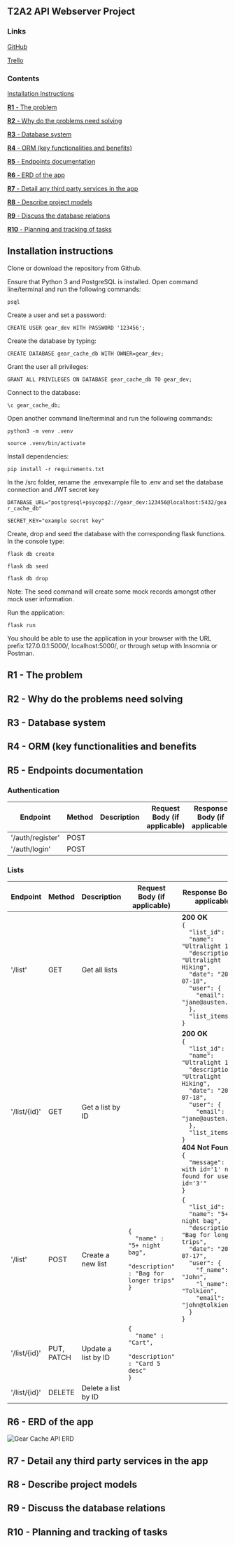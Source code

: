 ## T2A2 API Webserver Project

### Links

[GitHub](https://github.com/tatermysalad/CA-T2A2-APIWebserverProject)
<br>

[Trello](https://trello.com/b/boyMDrFK/t2a2apiwebserver)
<br>

### Contents

[Installation Instructions](#installation-instructions)

[**R1** - The problem](#r1---the-problem)

[**R2** - Why do the problems need solving](#r2---why-do-the-problems-need-solving)

[**R3** - Database system](#r3---database-system)

[**R4** - ORM (key functionalities and benefits)](#r4---orm-key-functionalities-and-benefits)

[**R5** - Endpoints documentation](#r5---endpoints-documentation)

[**R6** - ERD of the app](#r6---erd-of-the-app)

[**R7** - Detail any third party services in the app](#r7---detail-any-third-party-services-in-the-app)

[**R8** - Describe project models](#r8---describe-project-models)

[**R9** - Discuss the database relations](#r9---discuss-the-database-relations)

[**R10** - Planning and tracking of tasks](#r10---planning-and-tracking-of-tasks)

## Installation instructions

Clone or download the repository from Github.

Ensure that Python 3 and PostgreSQL is installed. Open command line/terminal and run the following commands:

```psql```

Create a user and set a password:

```CREATE USER gear_dev WITH PASSWORD '123456';```

Create the database by typing:

```CREATE DATABASE gear_cache_db WITH OWNER=gear_dev;```

Grant the user all privileges:

```GRANT ALL PRIVILEGES ON DATABASE gear_cache_db TO gear_dev;```

Connect to the database:

```\c gear_cache_db;```

Open another command line/terminal and run the following commands:

```python3 -m venv .venv```

```source .venv/bin/activate```

Install dependencies:

```pip install -r requirements.txt```

In the /src folder, rename the .envexample file to .env and set the database connection and JWT secret key

```DATABASE_URL="postgresql+psycopg2://gear_dev:123456@localhost:5432/gear_cache_db"```

```SECRET_KEY="example secret key"```

Create, drop and seed the database with the corresponding flask functions. In the console type:

```flask db create```

```flask db seed```

```flask db drop```

Note: The seed command will create some mock records amongst other mock user information.

Run the application:

```flask run```

You should be able to use the application in your browser with the URL prefix 127.0.0.1:5000/, localhost:5000/, or through setup with Insomnia or Postman.

## **R1** - The problem 

## **R2** - Why do the problems need solving 

## **R3** - Database system 

## **R4** - ORM (key functionalities and benefits 

## **R5** - Endpoints documentation 

### Authentication
| Endpoint    | Method | Description | Request Body (if applicable) | Response Body (if applicable) |
|---------|-----|--------|--------|--------|
| '/auth/register'| POST | | | |
| '/auth/login'   | POST | | | |
### Lists
| Endpoint    | Method | Description | Request Body (if applicable) | Response Body (if applicable) |
|---------|-----|--------------------|--------|--------|
| '/list' | GET | Get all lists | | **200 OK** <br>`{`<br>`  "list_id": 3,`<br>`  "name": "Ultralight 1",`<br>`  "description": "Ultralight Hiking",`<br>`  "date": "2023-07-18",`<br>`  "user": {`<br>`    "email": "jane@austen.com"`<br>`  },`<br>`  "list_items": []`<br>`}` |
| '/list/{id}' | GET | Get a list by ID | | **200 OK** <br>`{`<br>`  "list_id": 3,`<br>`  "name": "Ultralight 1",`<br>`  "description": "Ultralight Hiking",`<br>`  "date": "2023-07-18",`<br>`  "user": {`<br>`    "email": "jane@austen.com"`<br>`  },`<br>`  "list_items": []`<br>`}`<br>**404 Not Found** <br>`{`<br>`  "message": "List with id='1' not found for user id='3'"`<br>`}`|
| '/list' | POST | Create a new list | `{`<br>`  "name" : "5+ night bag",`<br>`  "description" : "Bag for longer trips"`<br>`}` | `{`<br>`  "list_id": 5,`<br>`  "name": "5+ night bag",`<br>`  "description": "Bag for longer trips",`<br>`  "date": "2023-07-17",`<br>`  "user": {`<br>`    "f_name": "John",`<br>`    "l_name": "Tolkien",`<br>`    "email": "john@tolkien.com"`<br>`  }`<br>`}` |
| '/list/{id}' | PUT, PATCH | Update a list by ID | `{`<br>`  "name" : "Cart",`<br>`  "description" : "Card 5 desc"`<br>`}` | |
| '/list/{id}' | DELETE | Delete a list by ID | | |


## **R6** - ERD of the app 

![Gear Cache API ERD](/docs/GearCacheERD.png)
## **R7** - Detail any third party services in the app 

## **R8** - Describe project models 

## **R9** - Discuss the database relations 

## **R10** - Planning and tracking of tasks 